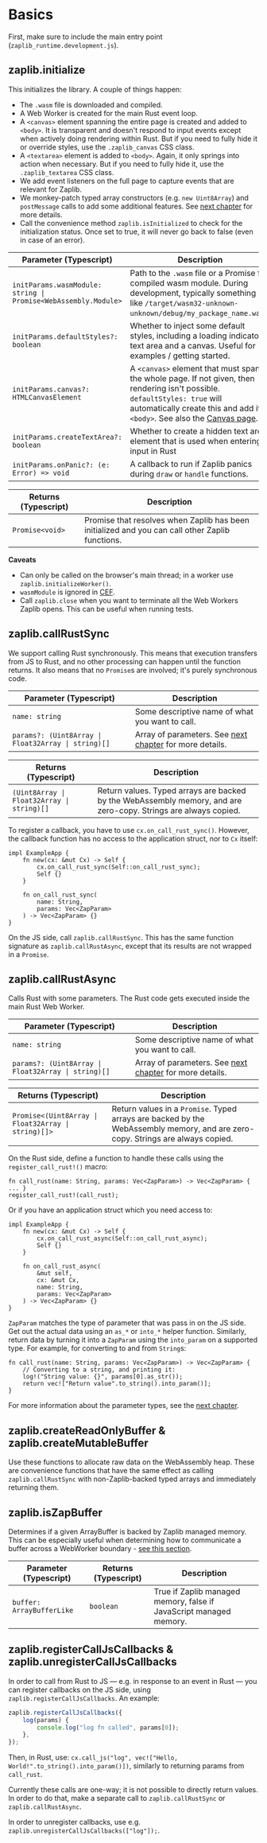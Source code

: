 # Basics

First, make sure to include the main entry point (`zaplib_runtime.development.js`).

## zaplib.initialize

This initializes the library. A couple of things happen:
* The `.wasm` file is downloaded and compiled.
* A Web Worker is created for the main Rust event loop.
* A `<canvas>` element spanning the entire page is created and added to `<body>`. It is transparent and doesn't respond to input events except when actively doing rendering within Rust. But if you need to fully hide it or override styles, use the `.zaplib_canvas` CSS class.
* A `<textarea>` element is added to `<body>`. Again, it only springs into action when necessary. But if you need to fully hide it, use the `.zaplib_textarea` CSS class.
* We add event listeners on the full page to capture events that are relevant for Zaplib.
* We monkey-patch typed array constructors (e.g. `new Uint8Array`) and `postMessage` calls to add some additional features. See [next chapter](./bridge_api_params.md) for more details.
* Call the convenience method `zaplib.isInitialized` to check for the initialization status. Once set to true, it will never go back to false (even in case of an error).

| Parameter (Typescript)                      | Description |
|---------------------------------------------|---------|
| <code>initParams.wasmModule: string &#124; Promise<WebAssembly.Module></code> | Path to the `.wasm` file or a Promise for compiled wasm module. During development, typically something like `/target/wasm32-unknown-unknown/debug/my_package_name.wasm`. |
| `initParams.defaultStyles?: boolean` | Whether to inject some default styles, including a loading indicator, text area and a canvas. Useful for examples / getting started. |
| `initParams.canvas?: HTMLCanvasElement` | A `<canvas>` element that must span the whole page. If not given, then rendering isn't possible. `defaultStyles: true` will automatically create this and add it to `<body>`. See also the [Canvas page](./rendering_api_canvas.md). |
| `initParams.createTextArea?: boolean` | Whether to create a hidden text area element that is used when entering input in Rust |
| `initParams.onPanic?: (e: Error) => void` | A callback to run if Zaplib panics during `draw` or `handle` functions. |

<p></p>

| Returns (Typescript)                       | Description |
|--------------------------------------------|---------|
| `Promise<void>`                            | Promise that resolves when Zaplib has been initialized and you can call other Zaplib functions. |

**Caveats**
* Can only be called on the browser's main thread; in a worker use `zaplib.initializeWorker()`.
* `wasmModule` is ignored in [CEF](./cef.md).
* Call `zaplib.close` when you want to terminate all the Web Workers Zaplib opens. This can be useful when running tests.

## zaplib.callRustSync

We support calling Rust synchronously. This means that execution transfers from JS to Rust, and no other processing can happen until the function returns. It also means that no `Promise`s are involved; it's purely synchronous code.

| Parameter (Typescript)                      | Description |
|---------------------------------------------|---------|
| `name: string`                              | Some descriptive name of what you want to call. |
| <code>params?: (Uint8Array \| Float32Array \| string)[]</code> | Array of parameters. See [next chapter](./bridge_api_params.md) for more details. |

<p></p>

| Returns (Typescript)                     | Description |
|---------------------------------------------|---------|
| <code>(Uint8Array \| Float32Array \| string)[]</code> | Return values. Typed arrays are backed by the WebAssembly memory, and are zero-copy. Strings are always copied. |

To register a callback, you have to use `cx.on_call_rust_sync()`. However, the callback function has no access to the application struct, nor to `Cx` itself:

```rust,noplayground
impl ExampleApp {
    fn new(cx: &mut Cx) -> Self {
        cx.on_call_rust_sync(Self::on_call_rust_sync);
        Self {}
    }

    fn on_call_rust_sync(
        name: String,
        params: Vec<ZapParam>
    ) -> Vec<ZapParam> {}
}
```

On the JS side, call `zaplib.callRustSync`. This has the same function signature as `zaplib.callRustAsync`, except that its results are not wrapped in a `Promise`.

## zaplib.callRustAsync

Calls Rust with some parameters. The Rust code gets executed inside the main Rust Web Worker.

| Parameter (Typescript)                      | Description |
|---------------------------------------------|---------|
| `name: string`                              | Some descriptive name of what you want to call. |
| <code>params?: (Uint8Array \| Float32Array \| string)[]</code> | Array of parameters. See [next chapter](./bridge_api_params.md) for more details. |

<p></p>

| Returns (Typescript)                     | Description |
|---------------------------------------------|---------|
| <code>Promise<(Uint8Array \| Float32Array \| string)[]></code> | Return values in a `Promise`. Typed arrays are backed by the WebAssembly memory, and are zero-copy. Strings are always copied. |

On the Rust side, define a function to handle these calls using the `register_call_rust!()` macro:

```rust,noplayground
fn call_rust(name: String, params: Vec<ZapParam>) -> Vec<ZapParam> { ... }
register_call_rust!(call_rust);
```

Or if you have an application struct which you need access to:

```rust,noplayground
impl ExampleApp {
    fn new(cx: &mut Cx) -> Self {
        cx.on_call_rust_async(Self::on_call_rust_async);
        Self {}
    }

    fn on_call_rust_async(
        &mut self,
        cx: &mut Cx,
        name: String,
        params: Vec<ZapParam>
    ) -> Vec<ZapParam> {}
}
```

`ZapParam` matches the type of parameter that was pass in on the JS side. Get out the actual data using an `as_*` or `into_*` helper function. Similarly, return data by turning it into a `ZapParam` using the `into_param` on a supported type. For example, for converting to and from `String`s:

```rust,noplayground
fn call_rust(name: String, params: Vec<ZapParam>) -> Vec<ZapParam> {
    // Converting to a string, and printing it:
    log!("String value: {}", params[0].as_str());
    return vec!["Return value".to_string().into_param()];
}
```

For more information about the parameter types, see the [next chapter](./bridge_api_params.md).

## zaplib.createReadOnlyBuffer & zaplib.createMutableBuffer

Use these functions to allocate raw data on the WebAssembly heap. These are convenience functions that have the same effect as calling `zaplib.callRustSync` with non-Zaplib-backed typed arrays and immediately returning them.

## zaplib.isZapBuffer

Determines if a given ArrayBuffer is backed by Zaplib managed memory. This can be especially useful when determining how to communicate a buffer across a WebWorker boundary - [see this section](/docs/bridge_api_workers.html#zaplibserializezaparrayforpostmessage--zaplibdeserializezaparrayfrompostmessage).

| Parameter (Typescript) | Returns (Typescript) | Description |
|-|-|-|
| `buffer: ArrayBufferLike` | `boolean` | True if Zaplib managed memory, false if JavaScript managed memory. |

## zaplib.registerCallJsCallbacks & zaplib.unregisterCallJsCallbacks

In order to call from Rust to JS — e.g. in response to an event in Rust — you can register callbacks on the JS side, using `zaplib.registerCallJsCallbacks`. An example:

```js
zaplib.registerCallJsCallbacks({
    log(params) {
        console.log("log fn called", params[0]);
    },
});
```

Then, in Rust, use: `cx.call_js("log", vec!["Hello, World!".to_string().into_param()])`, similarly to returning params from `call_rust`.

Currently these calls are one-way; it is not possible to directly return values. In order to do that, make a separate call to `zaplib.callRustSync` or `zaplib.callRustAsync`.

In order to unregister callbacks, use e.g. `zaplib.unregisterCallJsCallbacks(["log"]);`.
